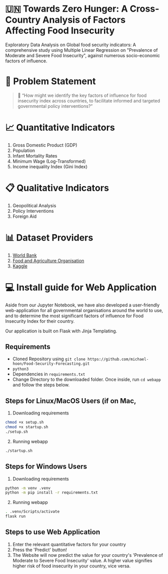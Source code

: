 # :united_nations: Towards Zero Hunger: A Cross-Country Analysis of Factors Affecting Food Insecurity

Exploratory Data Analysis on Global food security indicators: A comprehensive study using Multiple Linear Regression on "Prevalence of Moderate and Severe Food Insecurity", against numerous socio-economic factors of influence. 

# :memo: Problem Statement
> :blue_book: “How might we identify the key factors of influence for food insecurity index across countries, to facilitate informed and targeted governmental policy interventions?”

# :chart_with_upwards_trend: Quantitative Indicators
1. Gross Domestic Product (GDP)
2. Population
3. Infant Mortality Rates
4. Minimum Wage (Log-Transformed)
5. Income inequality Index (Gini Index)

# :clipboard: Qualitative Indicators
1. Geopolitical Analysis
2. Policy Interventions
3. Foreign Aid

# :bar_chart: Dataset Providers
1. [World Bank](https://data.worldbank.org/)
2. [Food and Agriculture Organisation](https://www.fao.org/faostat/en/)
3. [Kaggle](https://www.kaggle.com/datasets)

# :computer: Install guide for Web Application
Aside from our Jupyter Notebook, we have also developed a user-friendly web-application for all governmental organisations around the world to use, and to determine the most significant factors of influence for Food Insecurity Index for their country. 

Our application is built on Flask with Jinja Templating.

## Requirements
- Cloned Repository using `git clone https://github.com/michael-hoon/Food-Security-Forecasting.git`
- `python3`
- Dependencies in `requirements.txt`
- Change Directory to the downloaded folder. Once inside, run `cd webapp` and follow the steps below. 

## Steps for Linux/MacOS Users (if on Mac, 
1. Downloading requirements
```sh
chmod +x setup.sh
chmod +x startup.sh
./setup.sh
```
2. Running webapp
```sh
./startup.sh
```

## Steps for Windows Users

1. Downloading requirements
```sh
python -m venv .venv
python -m pip install -r requirements.txt
```

2. Running webapp
```sh
. .venv/Scripts/activate
flask run
```

## Steps to use Web Application
1. Enter the relevant quantitative factors for your country
2. Press the 'Predict' button!
3. The Website will now predict the value for your country's 'Prevalence of Moderate to Severe Food Insecurity' value. A higher value signifies higher risk of food insecurity in your country, vice versa.